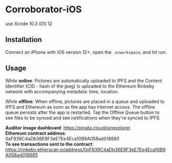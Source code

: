 # Corroborator-iOS

use Xcode 10.3
iOS 12

## Installation
Connect an iPhone with iOS version 12+, open the `.xcworkspace`, and hit run.

## Usage

While **online**:
Pictures are automatically uploaded to IPFS and the Content Identifier (CID - hash of the jpeg) is uploaded to the Ethereum Rinkeby network with accompanying metadata: time, location.


While **offline**:
When offline, pictures are placed in a queue and uploaded to IPFS and Ethereum as soon as the app has internet access. The offline queue persists after the app is restarted. Tap the Offline Queue button to see files to be synced and see notifications when they're synced to IPFS. 

**Auditor image dashboard**: https://pinata.cloud/pinexplorer  
**Ethereum contract address**: 0xF939C4aDb36E9F3eE7Ee4Eca10B9A058ad018885  
**To see transactions sent to the contract**: https://rinkeby.etherscan.io/address/0xF939C4aDb36E9F3eE7Ee4Eca10B9A058ad018885  
